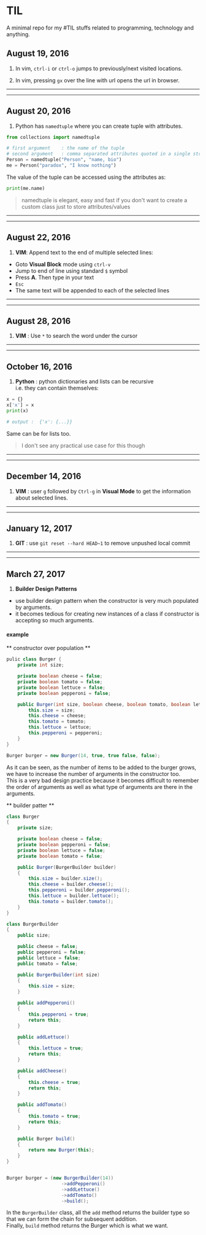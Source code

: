 # TIL
A minimal repo for my #TIL stuffs related to programming, technology and anything.

## August 19, 2016
1. In vim, `ctrl-i` or `ctrl-o` jumps to previously/next visited locations.  

2. In vim, pressing `gx` over the line with url opens the url in browser.

-------------------
-------------------

## August 20, 2016
1. Python has `namedtuple` where you can create tuple with attributes.  

```python
from collections import namedtuple

# first argument    : the name of the tuple
# second argument   : comma separated attributes quoted in a single string 
Person = namedtuple("Person", "name, bio")
me = Person("paradox", "I know nothing")
```

The value of the tuple can be accessed using the attributes as:

```python
print(me.name)
```

> namedtuple is elegant, easy and fast if you don't want to create a custom class just to store attributes/values

-------------------
-------------------

## August 22, 2016
1. **VIM**: Append text to the end of multiple selected lines:

- Goto **Visual Block** mode using `ctrl-v`
- Jump to end of line using standard `$` symbol
- Press **A**. Then type in your text
- `Esc`
- The same text will be appended to each of the selected lines

-------------------
-------------------

## August 28, 2016
1. **VIM** : Use `*` to search the word under the cursor

-------------------
-------------------

## October 16, 2016
1. **Python** : python dictionaries and lists can be recursive  
    i.e. they can contain themselves:

```python
x = {}
x['x'] = x
print(x)

# output :  {'x': {...}}
```

Same can be for lists too.
> I don't see any practical use case for this though

-------------------
-------------------


## December 14, 2016

1. **VIM** : user `g` followed by `Ctrl-g` in **Visual Mode**  to get the information about selected lines.


------------
-----------

## January 12, 2017

1. **GIT** : use `git reset --hard HEAD~1` to remove unpushed local commit

------------
-----------

## March 27, 2017

1. **Builder Design Patterns**  
- use builder design pattern when the constructor is very much populated by arguments.
- it becomes tedious for creating new instances of a class if constructor is accepting so much arguments.

#### example

** constructor over population **

```java
pulic class Burger {
    private int size;

    private boolean cheese = false;
    private boolean tomato = false;
    private boolean lettuce = false;
    private boolean pepperoni = false;

    public Burger(int size, boolean cheese, boolean tomato, boolean lettuce, boolean pepperoni) {
        this.size = size;
        this.cheese = cheese;
        this.tomato = tomato;
        this.lettuce = lettuce;
        this.pepperoni = pepperoni;
    }
}

Burger burger = new Burger(14, true, true false, false);
```

As it can be seen, as the number of items to be added to the burger grows, we have to increase the number of arguments in the constructor
too.  
This is a very bad design practice because it becomes difficult to remember the order of arguments as well as what type of arguments
are there in the arguments.

** builder patter **

```java
class Burger
{
    private size;

    private boolean cheese = false;
    private boolean pepperoni = false;
    private boolean lettuce = false;
    private boolean tomato = false;

    public Burger(BurgerBuilder builder)
    {
        this.size = builder.size();
        this.cheese = builder.cheese();
        this.pepperoni = builder.pepperoni();
        this.lettuce = builder.lettuce();
        this.tomato = builder.tomato();
    }
}

class BurgerBuilder
{
    public size;

    public cheese = false;
    public pepperoni = false;
    public lettuce = false;
    public tomato = false;

    public BurgerBuilder(int size)
    {
        this.size = size;
    }

    public addPepperoni()
    {
        this.pepperoni = true;
        return this;
    }

    public addLettuce()
    {
        this.lettuce = true;
        return this;
    }

    public addCheese()
    {
        this.cheese = true;
        return this;
    }

    public addTomato()
    {
        this.tomato = true;
        return this;
    }

    public Burger build()
    {
        return new Burger(this);
    }
}


Burger burger = (new BurgerBuilder(14))
                    ->addPepperoni()
                    ->addLettuce()
                    ->addTomato()
                    ->build();

```

In the `BurgerBuilder` class, all the `add` method returns the builder type so that we can form the chain for subsequent addition.  
Finally, `build` method returns the Burger which is what we want.
